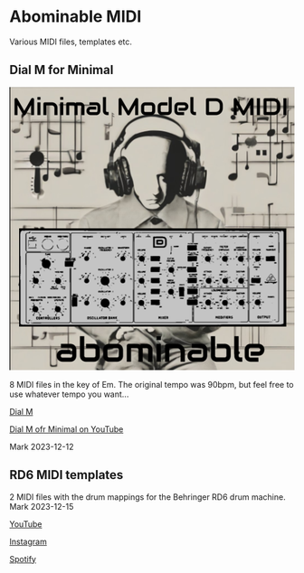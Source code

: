 # Abominable MIDI

Various MIDI files, templates etc. 

## Dial M for Minimal

![Dial M for Minimal](/images/M%20is%20for%20Minimal%20Model%20D-square.png)

8 MIDI files in the key of Em. The original tempo was 90bpm, but feel free to use whatever tempo you want...

[Dial M](https://github.com/drmarkreuter/AbominableMIDI/tree/main/Dial%20M%20for%20Minimal)

[Dial M ofr Minimal on YouTube](https://youtu.be/_LUtqbreVYo)

Mark 2023-12-12

## RD6 MIDI templates



2 MIDI files with the drum mappings for the Behringer RD6 drum machine. Mark 2023-12-15

[YouTube](https://www.youtube.com/c/abominablemusic)

[Instagram](https://www.instagram.com/abominablemusic/)

[Spotify](https://open.spotify.com/artist/7pWLLCW2sC1R6NPrgsPA8R/discography)

